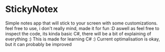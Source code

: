 # StickyNotex
Simple notes app that will stick to your screen with some customizations.
feel free to use, i don't really mind, made it for fun :D
aswell as feel free to inspect the code, its kinda basic C#, there will be a bit of explaining of everything :)
This is made for learning C# :)
Current optimalisation is okay, but it can probably be improved 
